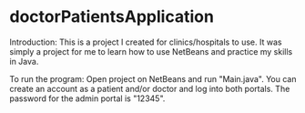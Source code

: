 # doctorPatientsApplication

Introduction:
This is a project I created for clinics/hospitals to use. It was simply a project for me to learn how to use NetBeans and practice my skills in Java.

To run the program:
Open project on NetBeans and run "Main.java". You can create an account as a patient and/or doctor and log into both portals. The password for the admin portal is "12345".
